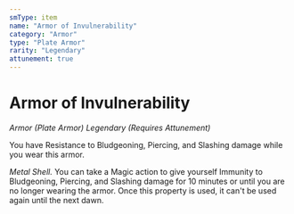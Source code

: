 ```yaml
---
smType: item
name: "Armor of Invulnerability"
category: "Armor"
type: "Plate Armor"
rarity: "Legendary"
attunement: true
---
```


# Armor of Invulnerability
*Armor (Plate Armor) Legendary (Requires Attunement)*

You have Resistance to Bludgeoning, Piercing, and Slashing damage while you wear this armor.

*Metal Shell.* You can take a Magic action to give yourself Immunity to Bludgeoning, Piercing, and Slashing damage for 10 minutes or until you are no longer wearing the armor. Once this property is used, it can't be used again until the next dawn.
